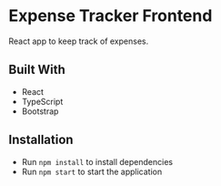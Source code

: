 # Expense Tracker Frontend

React app to keep track of expenses.

## Built With

- React
- TypeScript
- Bootstrap


## Installation

- Run `npm install` to install dependencies
- Run `npm start` to start the application
